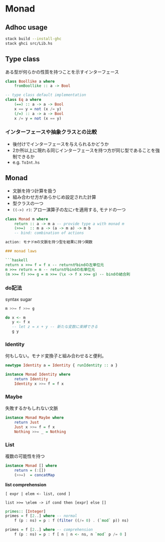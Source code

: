 # Monad

## Adhoc usage

```bash
stack build --install-ghc
stack ghci src/Lib.hs
```

## Type class

ある型が何らかの性質を持つことを示すインターフェース

```haskell
class Boollike a where
    fromBoollike :: a -> Bool

-- type class default implementation
class Eq a where
    (==) :: a -> a -> Bool
    x == y = not (x /= y)
    (/=) :: a -> a -> Bool
    x /= y = not (x == y)
```

### インターフェースや抽象クラスとの比較

- 後付けでインターフェースを与えられるかどうか
- 2か所以上に現れる同じインターフェースを持つ方が同じ型であることを強制できるか
- e.g. `ToInt.hs`

## Monad

- 文脈を持つ計算を扱う
- 組み合わせ方があらかじめ設定された計算
- 型クラスの一つ
- `((->) r)`: アロー演算子の左に`r`を適用する, モナドの一つ

```haskell
class Monad m where
    return :: a -> m a -- provide type a with monad m
    (>>=)  :: m a -> (a -> m a) -> m b
    -- bind: combination of actions

action: モナドmの文脈を持つ型を結果に持つ関数

### monad laws

```haskell
return x >>= f = f x -- returnがbindの左単位元
m >>= return = m -- returnがbindの右単位元
(m >>= f) >>= g = m >>= (\x -> f x >>= g) -- bindの結合則
```

### do記法

syntax sugar

```haskell
m >>= f >>= g

do x <- m
   y <- f x
   -- let z = x + y -- 新たな変数に束縛できる
   g y
```

### Identity

何もしない。モナド変換子と組み合わせると便利。

```haskell
newtype Identity a = Identity { runIdentity :: a }

instance Monad Identity where
    return Identity
    Identity x >>= f = f x
```

### Maybe

失敗するかもしれない文脈

```haskell
instance Monad Maybe where
    return Just
    Just x >>= f = f x
    Nothing >>= _ = Nothing
```

### List

複数の可能性を持つ

```haskell
instance Monad [] where
    return = (:[])
    (>>=)  = concatMap
```

**list comprehension**

`[ expr | elem <- list, cond ]`

`list >>= \elem -> if cond then [expr] else []`

```haskell
primes:: [Integer]
primes = f [2..] where -- normal
    f (p : ns) = p : f (filter ((/= 0) . (`mod` p)) ns)

primes = f [2..] where -- comprehension
    f (p : ns) = p : f [ n | n <- ns, n `mod` p /= 0 ]
```
